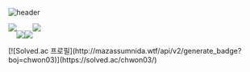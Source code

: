  ![header](https://capsule-render.vercel.app/api?type=waving&color=timeAuto&height=300&section=header&text=Welcome&fontSize=90&animation=fadeIn&fontAlignY=43)
 
<div style='display:flex;'>
  <img src="https://img.shields.io/badge/Python-3766AB?style=flat-square&logo=Python&logoColor=white"/>

  <img src="https://img.shields.io/badge/CSS3-1572B6?style=flat-square&amp;logo=CSS3&amp;logoColor=white"></a>

  <img src="https://img.shields.io/badge/Javascript-F7DF1E?style=flat-square&amp;logo=Javascript&amp;logoColor=black"></a>

  <img src="https://img.shields.io/badge/Github-181717?style=flat-square&amp;logo=Github&amp;logoColor=white">
</div>
[![Solved.ac 프로필](http://mazassumnida.wtf/api/v2/generate_badge?boj=chwon03)](https://solved.ac/chwon03/)
